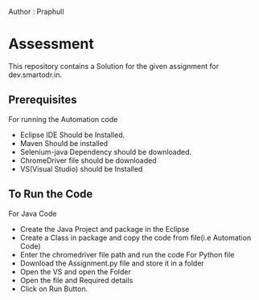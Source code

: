 Author : Praphull
# Assessment
This repository contains a Solution for the given assignment for  dev.smartodr.in.

## Prerequisites
For running the Automation code
- Eclipse IDE Should be Installed.
- Maven Should be installed
- Selenium-java Dependency should be downloaded.
- ChromeDriver file should be downloaded
- VS(Visual Studio) should be Installed
  

## To Run the Code
For Java Code
- Create the Java Project and package in the Eclipse
- Create a Class in package and copy the code from file(i.e Automation Code)
- Enter the chromedriver file path and run the code
For Python file
- Download the Assignment.py file and store it in a folder
- Open the VS and open the Folder
- Open the file and Required details
- Click on Run Button.
